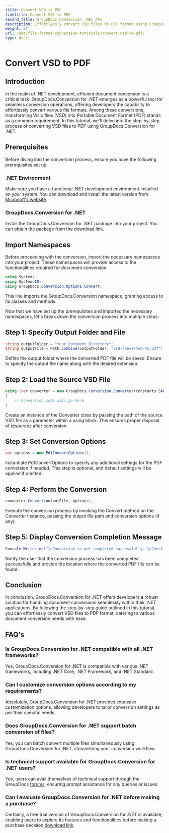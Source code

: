 ```yaml
---
title: Convert VSD to PDF
linktitle: Convert VSD to PDF
second_title: GroupDocs.Conversion .NET API
description: Effortlessly convert VSD files to PDF format using GroupDocs.Conversion for .NET. Follow our step-by-step guide for seamless document conversion.
weight: 27
url: /net/file-format-conversion-tutorials/convert-vsd-to-pdf/
type: docs
---
```

# Convert VSD to PDF

## Introduction
In the realm of .NET development, efficient document conversion is a critical task. GroupDocs.Conversion for .NET emerges as a powerful tool for seamless conversion operations, offering developers the capability to effortlessly convert various file formats. Among these conversions, transforming Visio files (VSD) into Portable Document Format (PDF) stands as a common requirement. In this tutorial, we'll delve into the step-by-step process of converting VSD files to PDF using GroupDocs.Conversion for .NET.
## Prerequisites
Before diving into the conversion process, ensure you have the following prerequisites set up:
### .NET Environment
Make sure you have a functional .NET development environment installed on your system. You can download and install the latest version from [Microsoft's website](https://dotnet.microsoft.com/download).
### GroupDocs.Conversion for .NET
Install the GroupDocs.Conversion for .NET package into your project. You can obtain the package from the [download link](https://releases.groupdocs.com/conversion/net/).

## Import Namespaces
Before proceeding with the conversion, import the necessary namespaces into your project. These namespaces will provide access to the functionalities required for document conversion.

```csharp
using System;
using System.IO;
using GroupDocs.Conversion.Options.Convert;
```
This line imports the GroupDocs.Conversion namespace, granting access to its classes and methods.

Now that we have set up the prerequisites and imported the necessary namespaces, let's break down the conversion process into multiple steps:
## Step 1: Specify Output Folder and File
```csharp
string outputFolder = "Your Document Directory";
string outputFile = Path.Combine(outputFolder, "vsd-converted-to.pdf");
```
Define the output folder where the converted PDF file will be saved. Ensure to specify the output file name along with the desired extension.
## Step 2: Load the Source VSD File
```csharp
using (var converter = new GroupDocs.Conversion.Converter(Constants.SAMPLE_VSD))
{
    // Conversion code will go here
}
```
Create an instance of the Converter class by passing the path of the source VSD file as a parameter within a using block. This ensures proper disposal of resources after conversion.
## Step 3: Set Conversion Options
```csharp
var options = new PdfConvertOptions();
```
Instantiate PdfConvertOptions to specify any additional settings for the PDF conversion if needed. This step is optional, and default settings will be applied if omitted.
## Step 4: Perform the Conversion
```csharp
converter.Convert(outputFile, options);
```
Execute the conversion process by invoking the Convert method on the Converter instance, passing the output file path and conversion options (if any).
## Step 5: Display Conversion Completion Message
```csharp
Console.WriteLine("\nConversion to pdf completed successfully. \nCheck output in {0}", outputFolder);
```
Notify the user that the conversion process has been completed successfully and provide the location where the converted PDF file can be found.

## Conclusion
In conclusion, GroupDocs.Conversion for .NET offers developers a robust solution for handling document conversions seamlessly within their .NET applications. By following the step-by-step guide outlined in this tutorial, you can effortlessly convert VSD files to PDF format, catering to various document conversion needs with ease.
## FAQ's
### Is GroupDocs.Conversion for .NET compatible with all .NET frameworks?
Yes, GroupDocs.Conversion for .NET is compatible with various .NET frameworks, including .NET Core, .NET Framework, and .NET Standard.
### Can I customize conversion options according to my requirements?
Absolutely, GroupDocs.Conversion for .NET provides extensive customization options, allowing developers to tailor conversion settings as per their specific needs.
### Does GroupDocs.Conversion for .NET support batch conversion of files?
Yes, you can batch convert multiple files simultaneously using GroupDocs.Conversion for .NET, streamlining your conversion workflow.
### Is technical support available for GroupDocs.Conversion for .NET users?
Yes, users can avail themselves of technical support through the GroupDocs [forums](https://forum.groupdocs.com/c/conversion/11), ensuring prompt assistance for any queries or issues.
### Can I evaluate GroupDocs.Conversion for .NET before making a purchase?
Certainly, a free trial version of GroupDocs.Conversion for .NET is available, enabling users to explore its features and functionalities before making a purchase decision [download link](https://releases.groupdocs.com/).
